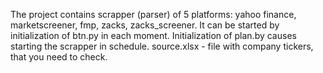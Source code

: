The project contains scrapper (parser) of 5 platforms: yahoo finance, marketscreener, fmp, zacks, zacks_screener. 
It can be started by initialization of btn.py in each moment. Initialization of plan.by causes starting the scrapper in schedule.
source.xlsx - file with company tickers, that you need to check.
